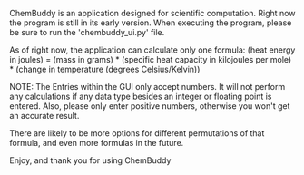 ChemBuddy is an application designed for scientific computation. Right now the program is still in its early version. When executing the program, please be sure to run the 'chembuddy_ui.py' file.

As of right now, the application can calculate only one formula:
  (heat energy in joules) = (mass in grams) * (specific heat capacity in kilojoules per mole) * (change in temperature (degrees Celsius/Kelvin))

NOTE: The Entries within the GUI only accept numbers. It will not perform any calculations if any data type besides an integer or floating point is entered. Also, please only enter positive numbers, otherwise you won't get an accurate result.

There are likely to be more options for different permutations of that formula, and even more formulas in the future.

Enjoy, and thank you for using ChemBuddy

